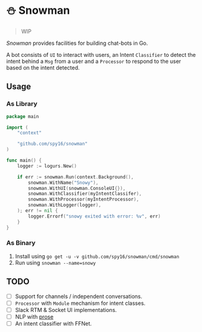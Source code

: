 # ⛄️ Snowman

> WIP

_Snowman_ provides facilities for building chat-bots in Go.

A bot consists of `UI` to interact with users, an Intent `Classifier` to detect the intent behind a `Msg` from a user
and a `Processor` to respond to the user based on the intent detected.

## Usage

### As Library

```go
package main

import (
	"context"

	"github.com/spy16/snowman"
)

func main() {
	logger := logurs.New()

	if err := snowman.Run(context.Background(),
		snowman.WithName("Snowy"),
		snowman.WithUI(snowman.ConsoleUI{}),
		snowman.WithClassifier(myIntentClassifer),
		snowman.WithProcessor(myIntentProcessor),
		snowman.WithLogger(logger),
	); err != nil {
		logger.Errorf("snowy exited with error: %v", err)
	}
}
```

### As Binary

1. Install using `go get -u -v github.com/spy16/snowman/cmd/snowman`
2. Run using `snowman --name=snowy`

## TODO

- [ ] Support for channels / independent conversations.
- [ ] `Processor` with `Module` mechanism for intent classes.
- [ ] Slack RTM & Socket UI implementations.
- [ ] NLP with [prose](https://github.com/jdkato/prose)
- [ ] An intent classifier with FFNet.
